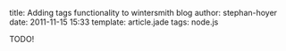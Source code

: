 title: Adding tags functionality to wintersmith blog
author: stephan-hoyer
date: 2011-11-15 15:33
template: article.jade
tags: node.js

TODO!

